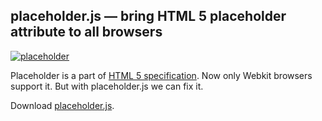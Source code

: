 placeholder.js — bring HTML 5 placeholder attribute to all browsers
-------------------------------------------------------------------

[![placeholder](/NV/placeholder.js/raw/master/example.png)](http://nv.github.com/placeholder.js/)

Placeholder is a part of [HTML 5 specification](http://www.whatwg.org/specs/web-apps/current-work/multipage/forms.html#attr-input-placeholder). Now only Webkit browsers support it. But with placeholder.js we can fix it.

Download [placeholder.js](/NV/placeholder.js/raw/master/placeholder.js).
